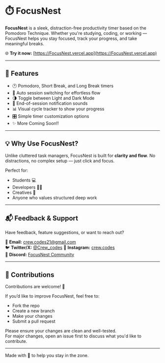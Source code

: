 # ⏱️ FocusNest

**FocusNest** is a sleek, distraction-free productivity timer based on the Pomodoro Technique. Whether you're studying, coding, or working — FocusNest helps you stay focused, track your progress, and take meaningful breaks.

🌐 **Try it now:** [https://FocusNest.vercel.app](https://FocusNest.vercel.app)

---

## 🚀 Features

- 🕐 Pomodoro, Short Break, and Long Break timers
- 🔁 Auto session switching for effortless flow
- 🌗 Toggle between Light and Dark Mode
- 🔔 End-of-session notification sounds
- 📊 Visual cycle tracker to show your progress
- 🎛️ Simple timer customization options
- ✨ More Coming Soon!!

---

## 💡 Why Use FocusNest?

Unlike cluttered task managers, FocusNest is built for **clarity and flow**. No distractions, no complex setup — just click and focus.

Perfect for:

- Students 💻
- Developers 👨‍💻
- Creatives 🎨
- Anyone who values structured deep work

---

## 📬 Feedback & Support

Have feedback, feature suggestions, or want to reach out?

📧 **Email:** crew.codes21@gmail.com  
🐦 **Twitter/X:** [@Crew_codes](https://twitter.com/Crew_codes)
📸 **Instagram:** [crew.codes](https://www.instagram.com/crew.codes/)  
💬 **Discord:** [FocusNest Community](https://discord.gg/https://discord.gg/U9cmpsca)

---

## 🤝 Contributions

Contributions are welcome! 🎉

If you’d like to improve FocusNest, feel free to:

- Fork the repo
- Create a new branch
- Make your changes
- Submit a pull request

Please ensure your changes are clean and well-tested.  
For major changes, open an issue first to discuss what you'd like to contribute.

---

Made with 💚 to help you stay in the zone.
